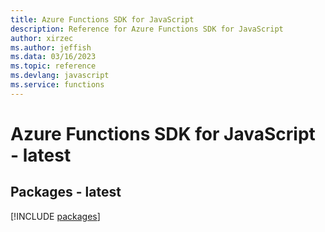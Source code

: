 ```yaml
---
title: Azure Functions SDK for JavaScript
description: Reference for Azure Functions SDK for JavaScript
author: xirzec
ms.author: jeffish
ms.data: 03/16/2023
ms.topic: reference
ms.devlang: javascript
ms.service: functions
---
```

# Azure Functions SDK for JavaScript - latest
## Packages - latest
[!INCLUDE [packages](functions-index.md)]